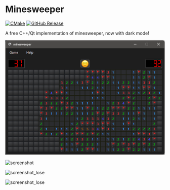 # Minesweeper

[![CMake](https://github.com/nholthaus/minesweeper/actions/workflows/cmake-multi-os.yml/badge.svg)](https://github.com/nholthaus/minesweeper/actions/workflows/cmake-multi-os.yml) [![GitHub Release](https://img.shields.io/github/release/nholthaus/minesweeper.svg?style=flat)]()

A free C++/Qt implementation of minesweeper, now with dark mode!

![screenshot_dark](resources/images/screenshot_dark.png)

![screenshot](resources/images/screenshot.png)

![screenshot_lose](resources/images/screenshot_lose.png)

![screenshot_lose](resources/images/screenshot_win.png)